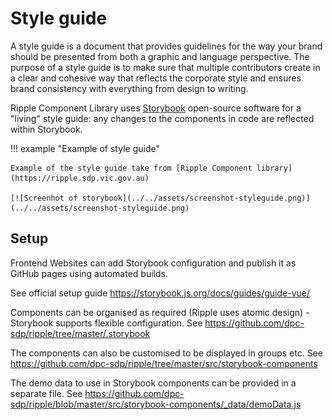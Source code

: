 # Style guide 

A style guide is a document that provides guidelines for the way your brand should
be presented from both a graphic and language perspective. The purpose of a
style guide is to make sure that multiple contributors create in a clear and
cohesive way that reflects the corporate style and ensures brand consistency
with everything from design to writing.

Ripple Component Library uses [Storybook](https://storybook.js.org/) open-source
software for a "living" style guide: any changes to the components in code 
are reflected within Storybook. 

!!! example "Example of style guide"
   
    Example of the style guide take from [Ripple Component library](https://ripple.sdp.vic.gov.au)
  
    [![Screenhot of storybook](../../assets/screenshot-styleguide.png)](../../assets/screenshot-styleguide.png)

## Setup

Frontend Websites can add Storybook configuration and publish it as GitHub pages
using automated builds.

See official setup guide https://storybook.js.org/docs/guides/guide-vue/

Components can be organised as required (Ripple uses atomic design) - Storybook
supports flexible configuration. See
https://github.com/dpc-sdp/ripple/tree/master/.storybook

The components can also be customised to be displayed in groups etc. See
https://github.com/dpc-sdp/ripple/tree/master/src/storybook-components

The demo data to use in Storybook components can be provided in a separate file.
See
https://github.com/dpc-sdp/ripple/blob/master/src/storybook-components/_data/demoData.js
 
